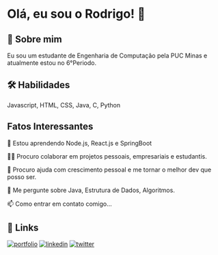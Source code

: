 
# Olá, eu sou o Rodrigo! 👋


## 🚀 Sobre mim
Eu sou um estudante de Engenharia de Computação pela PUC Minas e atualmente estou no 6°Periodo.


## 🛠 Habilidades
Javascript, HTML, CSS, Java, C, Python

## Fatos Interessantes

🧠 Estou aprendendo Node.js, React.js e SpringBoot

👯‍♀️ Procuro colaborar em projetos pessoais, empresariais e estudantis. 

🤔 Procuro ajuda com crescimento pessoal e me tornar o melhor dev que posso ser.

💬 Me pergunte sobre Java, Estrutura de Dados, Algoritmos.

📫 Como entrar em contato comigo...




## 🔗 Links
[![portfolio](https://img.shields.io/badge/my_portfolio-000?style=for-the-badge&logo=ko-fi&logoColor=white)](https://github.com/RodrigoPretes?tab=repositories)
[![linkedin](https://img.shields.io/badge/linkedin-0A66C2?style=for-the-badge&logo=linkedin&logoColor=white)](https://www.linkedin.com/in/rodrigo-pretes-71a82a192/)
[![twitter](https://img.shields.io/badge/twitter-1DA1F2?style=for-the-badge&logo=twitter&logoColor=white)](https://twitter.com/rodrigopretes)


